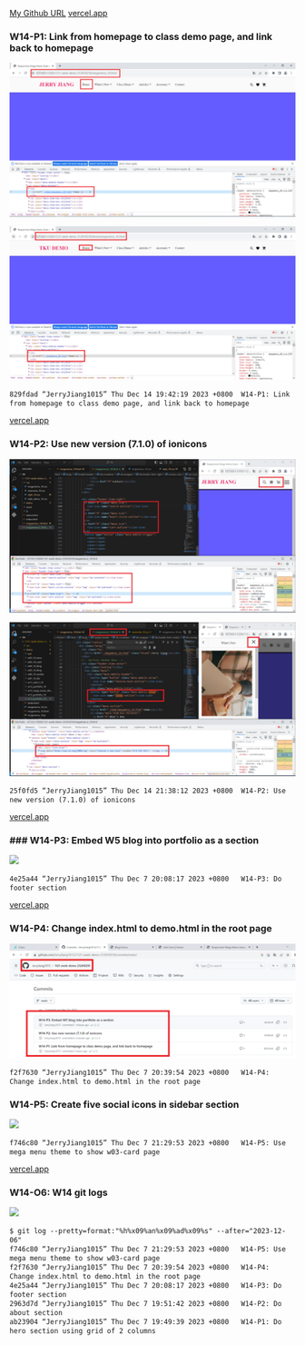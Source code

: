 [My Github URL](https://github.com/JerryJiang1015/1121-sweb-demo-212410210.git)
[vercel.app](https://1121-sweb-demo-212410210.vercel.app/)

### W14-P1: Link from homepage to class demo page, and link back to homepage

![](W14-p1-1.png)

![](W14-p1-2.png)

```
829fdad “JerryJiang1015” Thu Dec 14 19:42:19 2023 +0800  W14-P1: Link from homepage to class demo page, and link back to homepage
```

[vercel.app](https://1121-sweb-demo-212410210.vercel.app/)

### W14-P2: Use new version (7.1.0) of ionicons

![](W14-p2-1.png)

![](W14-p2-2.png)

```
25f0fd5 “JerryJiang1015” Thu Dec 14 21:38:12 2023 +0800  W14-P2: Use new version (7.1.0) of ionicons
```

[vercel.app](https://1121-sweb-demo-212410210.vercel.app/)

### ### W14-P3: Embed W5 blog into portfolio as a section

![](W14-p3.png)

```
4e25a44 “JerryJiang1015” Thu Dec 7 20:08:17 2023 +0800   W14-P3: Do footer section
```

[vercel.app](https://1121-sweb-demo-212410210.vercel.app/)

### W14-P4: Change index.html to demo.html in the root page

![](W14-p4.png)

```
f2f7630 “JerryJiang1015” Thu Dec 7 20:39:54 2023 +0800   W14-P4: Change index.html to demo.html in the root page
```

### W14-P5: Create five social icons in sidebar section

![](W14-p5.png)

```
f746c80 “JerryJiang1015” Thu Dec 7 21:29:53 2023 +0800   W14-P5: Use mega menu theme to show w03-card page
```

[vercel.app](https://1121-sweb-demo-212410210.vercel.app/)

### W14-O6: W14 git logs

![](W14-p6.png)

```
$ git log --pretty=format:"%h%x09%an%x09%ad%x09%s" --after="2023-12-06"
f746c80 “JerryJiang1015” Thu Dec 7 21:29:53 2023 +0800   W14-P5: Use mega menu theme to show w03-card page
f2f7630 “JerryJiang1015” Thu Dec 7 20:39:54 2023 +0800   W14-P4: Change index.html to demo.html in the root page
4e25a44 “JerryJiang1015” Thu Dec 7 20:08:17 2023 +0800   W14-P3: Do footer section
2963d7d “JerryJiang1015” Thu Dec 7 19:51:42 2023 +0800   W14-P2: Do about section
ab23904 “JerryJiang1015” Thu Dec 7 19:49:39 2023 +0800   W14-P1: Do hero section using grid of 2 columns
```
